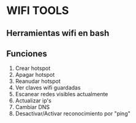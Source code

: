 # WIFI TOOLS
## Herramientas wifi en bash

## Funciones
1. Crear hotspot
2. Apagar hotspot
3. Reanudar hotspot
4. Ver claves wifi guardadas
5. Escanear redes visibles actualmente
6. Actualizar ip's
7. Cambiar DNS
8. Desactivar/Activar reconocimiento por "ping"
